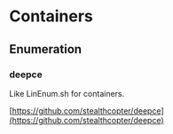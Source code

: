 # Containers

## Enumeration

### deepce

Like LinEnum.sh for containers.

[https://github.com/stealthcopter/deepce](https://github.com/stealthcopter/deepce)
